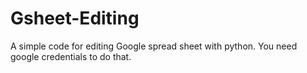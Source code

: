 # Gsheet-Editing
A simple code for editing Google spread sheet with python. You need google credentials to do that.
